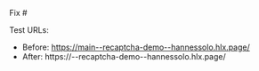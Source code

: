 Fix #<gh-issue-id>

Test URLs:
- Before: https://main--recaptcha-demo--hannessolo.hlx.page/
- After: https://<branch>--recaptcha-demo--hannessolo.hlx.page/
